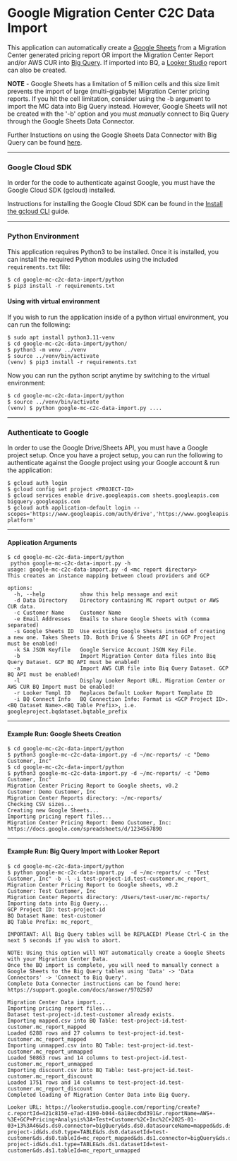 # Google Migration Center C2C Data Import

This application can automatically create a [Google Sheets](https://sheets.google.com/) from a Migration Center generated pricing report OR import the Migration Center Report and/or AWS CUR into [Big Query](https://cloud.google.com/bigquery). If imported into BQ, a [Looker Studio](https://lookerstudio.google.com/) report can also be created.

**NOTE** - Google Sheets has a limitation of 5 million cells and this size limit prevents the import of large (multi-gigabyte) Migration Center pricing reports. If you hit the cell limitation, consider using the -b argument to import the MC data into Big Query instead. However, Google Sheets will not be created with the '-b' option and you must *manually* connect to Biq Query through the Google Sheets Data Connector. 

Further Instuctions on using the Google Sheets Data Connector with Big Query can be found [here](https://support.google.com/docs/answer/9702507).


---
### Google Cloud SDK

In order for the code to authenticate against Google, you must have the Google Cloud SDK (gcloud) installed.

Instructions for installing the Google Cloud SDK can be found in the [Install the gcloud CLI](https://cloud.google.com/sdk/docs/install) guide.

---
### Python Environment

This application requires Python3 to be installed. Once it is installed, you can install the required Python modules using the included `requirements.txt` file:

```shell
$ cd google-mc-c2c-data-import/python
$ pip3 install -r requirements.txt
```
#### Using with virtual environment 

If you wish to run the application inside of a python virtual environment, you can run the following:

```shell
$ sudo apt install python3.11-venv
$ cd google-mc-c2c-data-import/python/
$ python3 -m venv ../venv
$ source ../venv/bin/activate
(venv) $ pip3 install -r requirements.txt
```

Now you can run the python script anytime by switching to the virtual environment:

```shell
$ cd google-mc-c2c-data-import/python
$ source ../venv/bin/activate
(venv) $ python google-mc-c2c-data-import.py ....
```

---
### Authenticate to Google

In order to use the Google Drive/Sheets API, you must have a Google project setup.
Once you have a project setup, you can run the following to authenticate against the Google project using your Google account & run the application:

```shell
$ gcloud auth login
$ gcloud config set project <PROJECT-ID>
$ gcloud services enable drive.googleapis.com sheets.googleapis.com bigquery.googleapis.com
$ gcloud auth application-default login --scopes='https://www.googleapis.com/auth/drive','https://www.googleapis.com/auth/cloud-platform'
```

---
#### Application Arguments
```shell 
$ cd google-mc-c2c-data-import/python
 python google-mc-c2c-data-import.py -h
usage: google-mc-c2c-data-import.py -d <mc report directory>
This creates an instance mapping between cloud providers and GCP

options:
  -h, --help           show this help message and exit
  -d Data Directory    Directory containing MC report output or AWS CUR data.
  -c Customer Name     Customer Name
  -e Email Addresses   Emails to share Google Sheets with (comma separated)
  -s Google Sheets ID  Use existing Google Sheets instead of creating a new one. Takes Sheets ID. Both Drive & Sheets API in GCP Project must be enabled!
  -k SA JSON Keyfile   Google Service Account JSON Key File. 
  -b                   Import Migration Center data files into Biq Query Dataset. GCP BQ API must be enabled!
  -a                   Import AWS CUR file into Biq Query Dataset. GCP BQ API must be enabled!
  -l                   Display Looker Report URL. Migration Center or AWS CUR BQ Import must be enabled!
  -r Looker Templ ID   Replaces Default Looker Report Template ID
  -i BQ Connect Info   BQ Connection Info: Format is <GCP Project ID>.<BQ Dataset Name>.<BQ Table Prefix>, i.e. googleproject.bqdataset.bqtable_prefix

```

---
#### Example Run: Google Sheets Creation


```shell 
$ cd google-mc-c2c-data-import/python
$ python3 google-mc-c2c-data-import.py -d ~/mc-reports/ -c "Demo Customer, Inc"
$ cd google-mc-c2c-data-import/python
$ python3 google-mc-c2c-data-import.py -d ~/mc-reports/ -c "Demo Customer, Inc"
Migration Center Pricing Report to Google sheets, v0.2
Customer: Demo Customer, Inc
Migration Center Reports directory: ~/mc-reports/
Checking CSV sizes...
Creating new Google Sheets...
Importing pricing report files...
Migration Center Pricing Report: Demo Customer, Inc: https://docs.google.com/spreadsheets/d/1234567890
```

---
#### Example Run: Big Query Import with Looker Report

```shell 
$ cd google-mc-c2c-data-import/python
$ python google-mc-c2c-data-import.py  -d ~/mc-reports/ -c "Test Customer, Inc" -b -l -i test-project-id.test-customer.mc_report_
Migration Center Pricing Report to Google sheets, v0.2
Customer: Test Customer, Inc
Migration Center Reports directory: /Users/test-user/mc-reports/
Importing data into Big Query...
GCP Project ID: test-project-id
BQ Dataset Name: test-customer
BQ Table Prefix: mc_report_

IMPORTANT: All Big Query tables will be REPLACED! Please Ctrl-C in the next 5 seconds if you wish to abort.

NOTE: Using this option will NOT automatically create a Google Sheets with your Migration Center Data.
Once the BQ import is complete, you will need to manually connect a Google Sheets to the Big Query tables using 'Data' -> 'Data Connectors' -> 'Connect to Biq Query'.
Complete Data Connector instructions can be found here: https://support.google.com/docs/answer/9702507

Migration Center Data import...
Importing pricing report files...
Dataset test-project-id.test-customer already exists.
Importing mapped.csv into BQ Table: test-project-id.test-customer.mc_report_mapped
Loaded 6288 rows and 27 columns to test-project-id.test-customer.mc_report_mapped
Importing unmapped.csv into BQ Table: test-project-id.test-customer.mc_report_unmapped
Loaded 50863 rows and 14 columns to test-project-id.test-customer.mc_report_unmapped
Importing discount.csv into BQ Table: test-project-id.test-customer.mc_report_discount
Loaded 1751 rows and 14 columns to test-project-id.test-customer.mc_report_discount
Completed loading of Migration Center Data into Big Query.

Looker URL: https://lookerstudio.google.com/reporting/create?c.reportId=421c8150-e7ad-4190-b044-6a18ecdbd391&r.reportName=AWS+-%3E+GCP+Pricing+Analysis%3A+Test+Customer%2C+Inc%2C+2025-01-03+13%3A46&ds.ds0.connector=bigQuery&ds.ds0.datasourceName=mapped&ds.ds0.projectId=test-project-id&ds.ds0.type=TABLE&ds.ds0.datasetId=test-customer&ds.ds0.tableId=mc_report_mapped&ds.ds1.connector=bigQuery&ds.ds1.datasourceName=unmapped&ds.ds1.projectId=test-project-id&ds.ds1.type=TABLE&ds.ds1.datasetId=test-customer&ds.ds1.tableId=mc_report_unmapped
```
